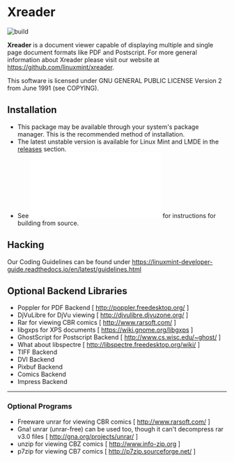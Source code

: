 # Xreader 
![build](https://github.com/linuxmint/xreader/actions/workflows/build.yml/badge.svg)

**Xreader** is a document viewer capable of displaying multiple and single page
document formats like PDF and Postscript. For more general information about
Xreader please visit our website at https://github.com/linuxmint/xreader.

This software is licensed under GNU GENERAL PUBLIC LICENSE Version 2 from June
1991 (see COPYING).

## Installation

- This package may be available through your system's package manager. This is the recommended method of installation.
- The latest unstable version is available for Linux Mint and LMDE in the [releases](https://github.com/linuxmint/xreader/releases) section.
- See ![INSTALL](INSTALL.md) for instructions for building from source.

## Hacking

Our Coding Guidelines can be found under
https://linuxmint-developer-guide.readthedocs.io/en/latest/guidelines.html


## Optional Backend Libraries

- Poppler for PDF Backend [ http://poppler.freedesktop.org/ ]
- DjVuLibre for DjVu viewing [ http://djvulibre.djvuzone.org/ ]
- Rar for viewing CBR comics [ http://www.rarsoft.com/ ]
- libgxps for XPS documents [ https://wiki.gnome.org/libgxps ]
- GhostScript for Postscript Backend [ http://www.cs.wisc.edu/~ghost/ ]
- What about libspectre [ http://libspectre.freedesktop.org/wiki/ ]
- TIFF Backend
- DVI Backend
- Pixbuf Backend
- Comics Backend
- Impress Backend

-----
### Optional Programs
- Freeware unrar for viewing CBR comics [ http://www.rarsoft.com/ ]
- Gna! unrar (unrar-free) can be used too, though it can't decompress rar v3.0
  files [ http://gna.org/projects/unrar/ ]
- unzip for viewing CBZ comics [ http://www.info-zip.org ]
- p7zip for viewing CB7 comics [ http://p7zip.sourceforge.net/ ]
